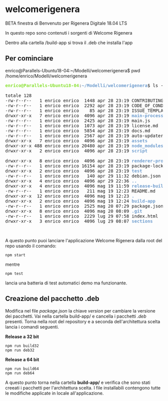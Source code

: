 
# welcomerigenera

BETA finestra di Benvenuto per Rigenera Digitale 18.04 LTS

In questo repo sono contenuti i sorgenti di Welcome Rigenera

Dentro alla cartella /build-app si trova il .deb che installa l'app

<h2>Per cominciare</h2>

enrico@Parallels-Ubuntu18-04:~/Modelli/welcomerigenera$ pwd <br/>
/home/enrico/Modelli/welcomerigenera <br/>
<pre><font color="#8AE234"><b>enrico@Parallels-Ubuntu18-04</b></font>:<font color="#729FCF"><b>~/Modelli/welcomerigenera</b></font>$ ls -latr <br/>
totale 128
-rw-r--r--   1 enrico enrico  1448 apr 28 23:19 CONTRIBUTING.md
-rw-r--r--   1 enrico enrico  2292 apr 28 23:19 CODE_OF_CONDUCT.md
-rw-r--r--   1 enrico enrico    85 apr 28 23:19 ISSUE_TEMPLATE.md
drwxr-xr-x   7 enrico enrico  4096 apr 28 23:19 <font color="#729FCF"><b>main-process</b></font>
-rw-r--r--   1 enrico enrico  2425 apr 28 23:19 main.js
-rw-r--r--   1 enrico enrico  1073 apr 28 23:19 license.md
-rw-r--r--   1 enrico enrico  5854 apr 28 23:19 docs.md
-rw-r--r--   1 enrico enrico  2567 apr 28 23:19 auto-updater.js
drwxr-xr-x   7 enrico enrico  4096 apr 28 23:19 <font color="#729FCF"><b>assets</b></font>
drwxr-xr-x 488 enrico enrico 20480 apr 28 23:19 <font color="#729FCF"><b>node_modules</b></font>
drwxr-xr-x   2 enrico enrico  4096 apr 28 23:19 <font color="#729FCF"><b>script</b></font> <br/>
drwxr-xr-x   8 enrico enrico  4096 apr 28 23:19 <font color="#729FCF"><b>renderer-process</b></font>
-rw-r--r--   1 enrico enrico 16154 apr 28 23:19 package-lock.json
drwxr-xr-x   2 enrico enrico  4096 apr 28 23:19 <font color="#729FCF"><b>test</b></font>
-rw-r--r--   1 enrico enrico   140 apr 29 11:32 debian.json
drwxr-xr-x   4 enrico enrico  4096 apr 29 22:36 <font color="#729FCF"><b>..</b></font>
drwxr-xr-x   4 enrico enrico  4096 mag 19 11:59 <font color="#729FCF"><b>release-builds</b></font>
-rw-r--r--   1 enrico enrico   211 mag 19 12:23 README.md
drwxr-xr-x  12 enrico enrico  4096 mag 19 12:23 <font color="#729FCF"><b>.</b></font>
drwxr-xr-x   2 enrico enrico  4096 mag 19 12:24 <font color="#729FCF"><b>build-app</b></font>
-rw-r--r--   1 enrico enrico  2525 mag 20 07:29 package.json
drwxr-xr-x   8 enrico enrico  4096 mag 20 08:09 <font color="#729FCF"><b>.git</b></font>
-rw-r--r--   1 enrico enrico  2229 lug 29 07:58 index.html
drwxr-xr-x   3 enrico enrico  4096 lug 29 08:07 <font color="#729FCF"><b>sections</b></font>
</pre> <br/>

A questo punto puoi lanciare l'applicazione Welcome Rigenera dalla root del repo usando il comando: <br/>

<code>npm start</code> <br/>

mentre <br/>

<code>npm test</code> <br/>

lancia una batteria di test automatici demo ma funzionante. <br/>

<h2>Creazione del pacchetto .deb</h2>

Modifica nel file _package.json_ la chiave *version* per cambiare la versione dei pacchetti.
Vai nella cartella build-app/ e cancella i pacchetti _.deb_ presenti. 
Torna nella root del repository e a seconda dell'architettura scelta lancia i comandi seguenti.

<b>Release a 32 bit</b>
```
npm run build32
npm run deb32
```

<b>Release a 64 bit</b>
```
npm run build64
npm run deb64
```

<p>A questo punto torna nella cartella <b>build-app/</b> e verifica che sono stati creeati i pacchetti per l'architettura scelta. I file installabili contengono tutte le modifiche applicate in locale all'applicazione.</p>
